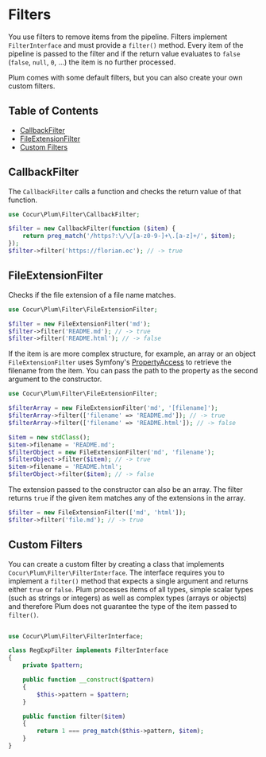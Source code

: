 Filters
=======

You use filters to remove items from the pipeline. Filters implement `FilterInterface` and must provide a `filter()`
method. Every item of the pipeline is passed to the filter and if the return value evaluates to `false` (`false`,
`null`, `0`, ...) the item is no further processed.

Plum comes with some default filters, but you can also create your own custom filters.


Table of Contents
-----------------

- [CallbackFilter](#callbackfilter)
- [FileExtensionFilter](#fileextensionfilter)
- [Custom Filters](#custom-filters)


CallbackFilter
--------------

The `CallbackFilter` calls a function and checks the return value of that function.

```php
use Cocur\Plum\Filter\CallbackFilter;

$filter = new CallbackFilter(function ($item) {
    return preg_match('/https?:\/\/[a-z0-9-]+\.[a-z]+/', $item);
});
$filter->filter('https://florian.ec'); // -> true
```


FileExtensionFilter
-------------------

Checks if the file extension of a file name matches.

```php
use Cocur\Plum\Filter\FileExtensionFilter;

$filter = new FileExtensionFilter('md');
$filter->filter('README.md'); // -> true
$filter->filter('README.html'); // -> false
```

If the item is are more complex structure, for example, an array or an object `FileExtensionFilter` uses Symfony's
[PropertyAccess](http://symfony.com/doc/current/components/property_access/introduction.html) to retrieve the filename
from the item. You can pass the path to the property as the second argument to the constructor.

```php
use Cocur\Plum\Filter\FileExtensionFilter;

$filterArray = new FileExtensionFilter('md', '[filename]');
$filterArray->filter(['filename' => 'README.md']); // -> true
$filterArray->filter(['filename' => 'README.html']); // -> false

$item = new stdClass();
$item->filename = 'README.md';
$filterObject = new FileExtensionFilter('md', 'filename');
$filterObject->filter($item); // -> true
$item->filename = 'README.html';
$filterObject->filter($item); // -> false
```

The extension passed to the constructor can also be an array. The filter returns `true` if the given item matches any
of the extensions in the array.

```php
$filter = new FileExtensionFilter(['md', 'html']);
$filter->filter('file.md'); // -> true
```


Custom Filters
--------------

You can create a custom filter by creating a class that implements `Cocur\Plum\Filter\FilterInterface`. The interface
requires you to implement a `filter()` method that expects a single argument and returns either `true` or `false`.
Plum processes items of all types, simple scalar types (such as strings or integers) as well as complex types (arrays
or objects) and therefore Plum does not guarantee the type of the item passed to `filter()`.

```php

use Cocur\Plum\Filter\FilterInterface;

class RegExpFilter implements FilterInterface
{
    private $pattern;

    public function __construct($pattern)
    {
        $this->pattern = $pattern;
    }

    public function filter($item)
    {
        return 1 === preg_match($this->pattern, $item);
    }
}
```
